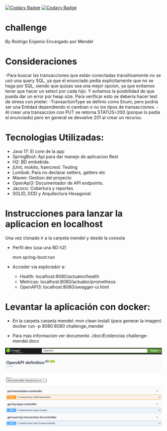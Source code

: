 [![Codacy Badge](https://app.codacy.com/project/badge/Grade/6b54209ea5c94574b4ec4783af5cf5b3)](https://www.codacy.com/gh/raenjamio/mendel/dashboard?utm_source=github.com&amp;utm_medium=referral&amp;utm_content=raenjamio/mendel&amp;utm_campaign=Badge_Grade)
[![Codacy Badge](https://app.codacy.com/project/badge/Coverage/6b54209ea5c94574b4ec4783af5cf5b3)](https://www.codacy.com/gh/raenjamio/mendel/dashboard?utm_source=github.com&utm_medium=referral&utm_content=raenjamio/mendel&utm_campaign=Badge_Coverage)

# challenge
By Rodrigo Enjamio
Encargado por Mendel

# Consideraciones
-Para buscar las transacciones que están conectadas transitivamente no se usó una query SQL, ya que el
enunciado pedía explicitamente que no se haga por SQL, siendo que quizas sea una mejor opcion, ya que evitamos
tener que hacer un select por cada hijo. Y evitamos la posibilidad de que pueda dar un error por heap size.
Para verificar esto se debería hacer test de stress con jmeter.
-TransactionType se definio como Enum, pero podría ser una Entidad dependiendo si cambian o no 
los tipos de transacciones.
-Al crear una transaccion con PUT se retorna STATUS=200 (porque lo pedía el enunciado) pero en general
se devuelve 201 al crear un recurso.

# Tecnologias Utilizadas:
- Java 17: El core de la app
- SpringBoot: Api para dar manejo de aplicacion Rest
- H2: BD embebida.
- jUnit, mokito, hamcrest: Testing
- Lombok: Para no declarar setters, getters etc
- Maven: Gestion del proyecto
- OpenApi3: Documentador de API endpoints.
- Jacoco: Cobertura y reportes
- SOLID, DDD y Arquitectura Hexagonal.

# Instrucciones para lanzar la aplicacion en localhost
Una vez clonado ir a la carpeta mendel y desde la consola

- Perfil dev (usa una BD h2)

  mvn spring-boot:run

- Acceder via explorador a:
  - Health: localhost:8080/actuator/health 
  - Metricas: localhost:8080/actuator/prometheus 
  - OpenAPI3: localhost:8080/swagger-ui.html

# Levantar la aplicación con docker:
- En la carpeta  carpeta mendel:
  mvn clean install (para generar la imagen)
  docker run -p 8080:8080 challenge_mendel

- Para mas informacion ver documento ./doc/Evidencias challenge-mendel.docx

![swagger](./doc/images/swagger.png)